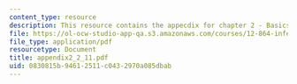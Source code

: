```yaml
---
content_type: resource
description: This resource contains the appecdix for chapter 2 - Basics Machinary.
file: https://ol-ocw-studio-app-qa.s3.amazonaws.com/courses/12-864-inference-from-data-and-models-spring-2005/0830815b94612511c0432970a085dbab_appendix2_2_11.pdf
file_type: application/pdf
resourcetype: Document
title: appendix2_2_11.pdf
uid: 0830815b-9461-2511-c043-2970a085dbab
---
```

